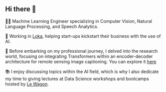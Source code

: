 ## Hi there 👋
<!--
**Jbarata98/Jbarata98** is a ✨ _special_ ✨ repository because its `README.md` (this file) appears on your GitHub profile.
-->

👨‍💻 Machine Learning Engineer specializing in Computer Vision, Natural Language Processing, and Speech Analytics. 

🚀 Working in [Loka](https://github.com/LokaHQ), helping start-ups kickstart their business with the use of AI. 

🔬 Before embarking on my professional journey, I delved into the research world, focusing on integrating Transformers within an encoder-decoder architecture for remote sensing image captioning. You can explore it [here](https://github.com/Jbarata98/remote-sensing-image-captioning)

📚 I enjoy discussing topics within the AI field, which is why I also dedicate my time to giving lectures at Data Science workshops and bootcamps hosted by [Le Wagon](https://www.lewagon.com/).


